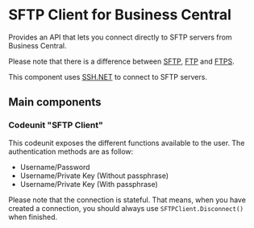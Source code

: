 # SFTP Client for Business Central
Provides an API that lets you connect directly to SFTP servers from Business Central.

Please note that there is a difference between [SFTP](https://en.wikipedia.org/wiki/SSH_File_Transfer_Protocol), [FTP](https://en.wikipedia.org/wiki/File_Transfer_Protocol) and [FTPS](https://en.wikipedia.org/wiki/FTPS).

This component uses [SSH.NET](https://github.com/sshnet/SSH.NET) to connect to SFTP servers.

## Main components
### Codeunit "SFTP Client"
This codeunit exposes the different functions available to the user.
The authentication methods are as follow:
- Username/Password
- Username/Private Key (Without passphrase)
- Username/Private Key (With passphrase)

Please note that the connection is stateful. That means, when you have created a connection, you should always use `SFTPClient.Disconnect()` when finished.